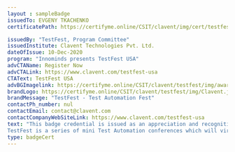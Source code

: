 ```yaml
--- 
layout : sampleBadge 
issuedTo: EVGENY TKACHENKO
certificatePath: https://certifyme.online/CSIT/clavent/img/cert/testfest/EVGENYTKACHENKO_99685.png

issuedBy: "TestFest, Program Committee"
issuedInstitute: Clavent Technologies Pvt. Ltd.
dateOfIssue: 10-Dec-2020
program: "Innominds presents TestFest USA"
advCTAName: Register Now
advCTALink: https://www.clavent.com/testfest-usa
CTAText: TestFest USA
advBGImagelink: https://certifyme.online/CSIT/clavent/testfest/img/award_banner.png
brandLogo: https://certifyme.online/CSIT/clavent/testfest/img/Clavent.jpeg
brandMessage: "TestFest - Test Automation Fest"
contactPh_number: nul
contactEmail: contact@clavent.com
contactCompanyWebSiteLink: https://www.clavent.com/testfest-usa
text: "This badge credential is issued as an appreciation and recognition for being a speaker at #thetestfest.
TestFest is a series of mini Test Automation conferences which will virtually be hosted in more than 8 countries with 8 hours of live amazing sessions distributed over 2 days.The TestFest is a gathering of hundreds of Testing leaders and innovators discussing the future of Test Automation to be held firstly in the USA on the 10th & 11th of December, followed by 7 other countries across the world.So join us to network with thought leaders, collaborate with your peers and build your network in a beautiful virtual atmosphere investing just 4 hours from your schedule each day."
type: badgeCert 
--- 
```

